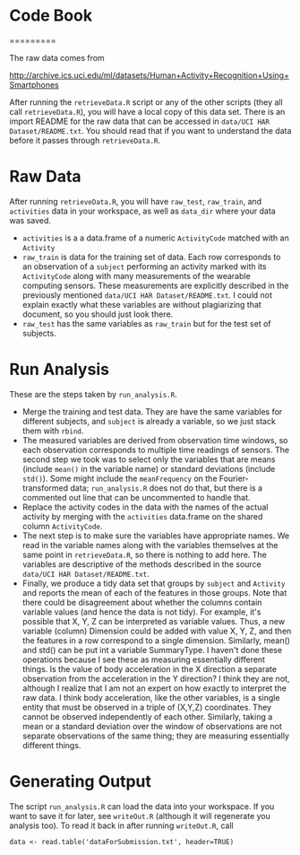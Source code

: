 # Code Book
=========

The raw data comes from 

http://archive.ics.uci.edu/ml/datasets/Human+Activity+Recognition+Using+Smartphones

After running the `retrieveData.R` script or any of the other scripts (they all call `retrieveData.R`), you will have a local copy of this data set. There is an import README for
the raw data that can be accessed in `data/UCI HAR Dataset/README.txt`. You should read that if you want to understand the data before it passes through `retrieveData.R`.

# Raw Data

After running `retrieveData.R`, you will have `raw_test`, `raw_train`, and `activities` data in
your workspace, as well as `data_dir` where your data was saved.

* `activities` is a a data.frame of a numeric `ActivityCode` matched with an `Activity`
* `raw_train` is data for the training set of data. Each row corresponds to an observation
  of a `subject` performing an activity marked with its `ActivityCode` along with many 
  measurements of the wearable computing sensors. These measurements are explicitly described
  in the previously mentioned `data/UCI HAR Dataset/README.txt`. I could not explain exactly
  what these variables are without plagiarizing that document, so you should just look there.
* `raw_test` has the same variables as `raw_train` but for the test set of subjects.
  
# Run Analysis

These are the steps taken by `run_analysis.R`.

* Merge the training and test data. They are have the same variables for different subjects, 
  and `subject` is already a variable, so we just stack them with `rbind`.
* The measured variables are derived from observation time windows, so each observation 
  corresponds to multiple time readings of sensors. The second step we took was to select
  only the variables that are means (include `mean()` in the variable name) or standard
  deviations (include `std()`). Some might include the `meanFrequency` on the Fourier-transformed
  data; `run_analysis.R` does not do that, but there is a commented out line that can 
  be uncommented to handle that.
* Replace the activity codes in the data with the names of the actual activity by merging with
  the `activities` data.frame on the shared column `ActivityCode`.
* The next step is to make sure the variables have appropriate names. We read in the variable
  names along with the variables themselves at the same point in `retrieveData.R`, so 
  there is nothing to add here. The variables are descriptive of the methods described in
  the source `data/UCI HAR Dataset/README.txt`.
* Finally, we produce a tidy data set that groups by `subject` and `Activity` and reports the
  mean of each of the features in those groups. Note that there could be disagreement about
  whether the columns contain variable values (and hence the data is not tidy).
  For example, it's possible that X, Y, Z can be interpreted as variable values. Thus, a new
  variable (column) Dimension could be added with
  value X, Y, Z, and then the features in a row correspond to a single dimension.
  Similarly, mean() and std() can be put int a variable SummaryType. 
  I haven't done these operations because I see these as measuring essentially different things.
  Is the value of body acceleration in the X direction a separate observation from the 
  acceleration in the Y direction? I think they are not, although I realize that I am not
  an expert on how exactly to interpret the raw data. I think body acceleration, like the
  other variables, is a single entity that must be observed in a triple of (X,Y,Z) coordinates.
  They cannot be observed independently of each other. Similarly, taking a mean or a standard
  deviation over the window of observations are not separate observations of the same thing;
  they are measuring essentially different things.
  

# Generating Output

The script `run_analysis.R` can load the data into your workspace. If you want to save it for
later, see `writeOut.R` (although it will regenerate you analysis too). To read it back in
after running `writeOut.R`, call

    data <- read.table('dataForSubmission.txt', header=TRUE)




